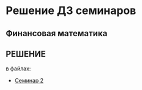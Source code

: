 ﻿# Решение ДЗ семинаров
## Финансовая математика


## РЕШЕНИЕ

в файлах:

- [Семинар 2](./seminar2.xlsx)
